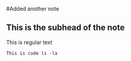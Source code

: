#Added another note

## This is the subhead of the note

This is regular text

```
This is code ls -la
```
